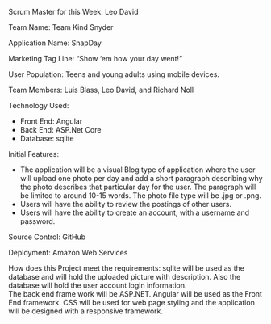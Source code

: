 Scrum Master for this Week: Leo David

Team Name: Team Kind Snyder

Application Name: SnapDay

Marketing Tag Line:   “Show ‘em how your day went!”

User Population:  Teens and young adults using mobile devices.

Team Members: Luis Blass, Leo David, and Richard Noll 


Technology Used:
-	Front End: Angular
-	Back End: ASP.Net Core
-	Database: sqlite

Initial Features:
-	The application will be a visual Blog type of application where the user will upload one photo per day and add a short paragraph describing why the photo describes that particular day for the user.   The paragraph will be limited to around 10-15 words. The photo file type will be .jpg or .png. 
-	Users will have the ability to review the postings of other users. 
-	Users will have the ability to create an account, with a username and password. 

Source Control: GitHub

Deployment: Amazon Web Services

How does this Project meet the requirements:
sqlite will be used as the database and will hold the uploaded picture with description.  Also the database will hold the user account login  information.  
The back end frame work will be ASP.NET.   Angular will be used as the Front End framework.   CSS will be used for web page styling and the application will be designed with a responsive framework.  
